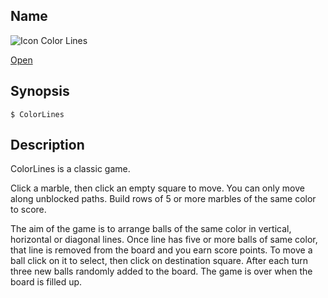 ## Name

![Icon](/res/icons/16x16/app-colorlines.png) Color Lines

[Open](file:///bin/ColorLines)

## Synopsis

```**sh
$ ColorLines
```

## Description

ColorLines is a classic game.

Click a marble, then click an empty square to move. 
You can only move along unblocked paths.
Build rows of 5 or more marbles of the same color to score. 

The aim of the game is to arrange balls of the same color in vertical, horizontal or diagonal lines. Once line has five or more balls of same color, that line is removed from the board and you earn score points.
To move a ball click on it to select, then click on destination square. After each turn three new balls randomly added to the board. The game is over when the board is filled up.
